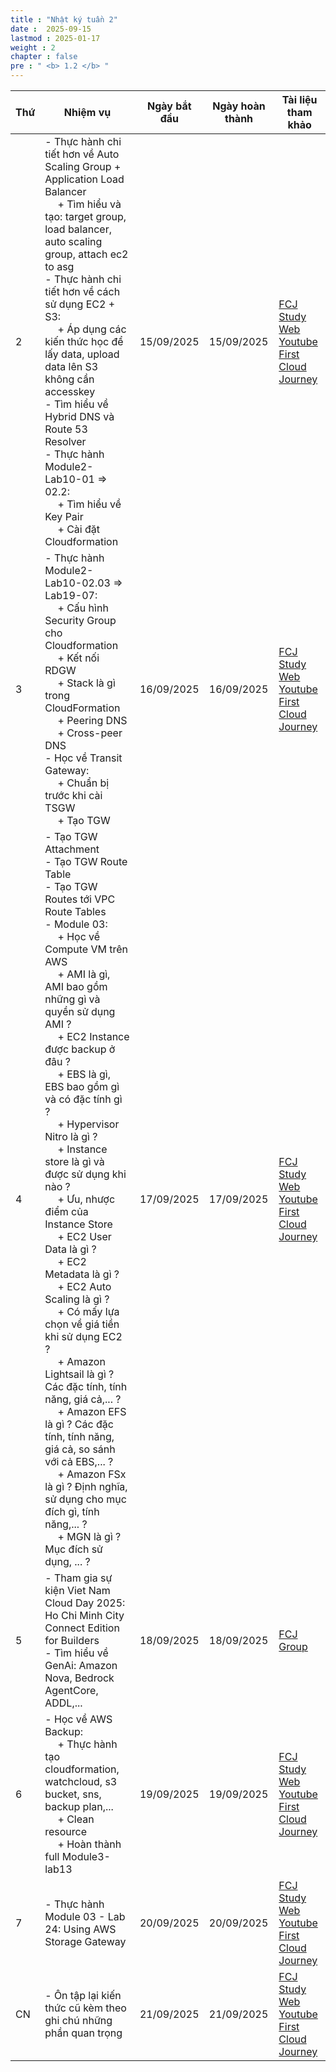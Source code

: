 ```yaml
---
title : "Nhật ký tuần 2"
date :  2025-09-15
lastmod : 2025-01-17
weight : 2
chapter : false
pre : " <b> 1.2 </b> "
---
```


| Thứ | Nhiệm vụ | Ngày bắt đầu | Ngày hoàn thành | Tài liệu tham khảo |
|---|---|---|---|---|
| 2 | - Thực hành chi tiết hơn về Auto Scaling Group + Application Load Balancer <br>&emsp; + Tìm hiểu và tạo: target group, load balancer, auto scaling group, attach ec2 to asg<br>- Thực hành chi tiết hơn về cách sử dụng EC2 + S3: <br>&emsp; + Áp dụng các kiến thức học để lấy data, upload data lên S3 không cần accesskey<br>- Tìm hiểu về Hybrid DNS và Route 53 Resolver<br>- Thực hành Module2-Lab10-01 => 02.2:<br>&emsp; + Tìm hiểu về Key Pair<br>&emsp; + Cài đặt Cloudformation | 15/09/2025 | 15/09/2025 | [FCJ Study Web](https://cloudjourney.awsstudygroup.com)<br>[Youtube First Cloud Journey](https://www.youtube.com/watch?v=AQlsd0nWdZk&list=PLahN4TLWtox2a3vElknwzU_urND8hLn1i&index=1) |
| 3 | - Thực hành Module2-Lab10-02.03 => Lab19-07:<br>&emsp; + Cấu hình Security Group cho Cloudformation <br>&emsp; + Kết nối RDGW<br>&emsp; + Stack là gì trong CloudFormation<br>&emsp; + Peering DNS<br>&emsp; + Cross-peer DNS<br>- Học về Transit Gateway:<br>&emsp; + Chuẩn bị trước khi cài TSGW<br>&emsp; + Tạo TGW | 16/09/2025 | 16/09/2025 | [FCJ Study Web](https://cloudjourney.awsstudygroup.com)<br>[Youtube First Cloud Journey](https://www.youtube.com/watch?v=AQlsd0nWdZk&list=PLahN4TLWtox2a3vElknwzU_urND8hLn1i&index=1) |
| 4 | - Tạo TGW Attachment<br>- Tạo TGW Route Table<br>- Tạo TGW Routes tới VPC Route Tables<br>- Module 03:<br>&emsp; + Học về Compute VM trên AWS<br>&emsp; + AMI là gì, AMI bao gồm những gì và quyền sử dụng AMI ?<br>&emsp; + EC2 Instance được backup ở đâu ?<br>&emsp; + EBS là gì, EBS bao gồm gì và có đặc tính gì ?<br>&emsp; + Hypervisor Nitro là gì ?<br>&emsp; + Instance store là gì và được sử dụng khi nào ?<br>&emsp; + Ưu, nhược điểm của Instance Store<br>&emsp; + EC2 User Data là gì ?<br>&emsp; + EC2 Metadata là gì ?<br>&emsp; + EC2 Auto Scaling là gì ?<br>&emsp; + Có mấy lựa chọn về giá tiền khi sử dụng EC2 ?<br>&emsp; + Amazon Lightsail là gì ? Các đặc tính, tính năng, giá cả,... ?<br>&emsp; + Amazon EFS là gì ? Các đặc tính, tính năng, giá cả, so sánh với cả EBS,... ?<br>&emsp; + Amazon FSx là gì ? Định nghĩa, sử dụng cho mục đích gì, tính năng,... ?<br>&emsp; + MGN là gì ? Mục đích sử dụng, ... ? | 17/09/2025 | 17/09/2025 | [FCJ Study Web](https://cloudjourney.awsstudygroup.com)<br>[Youtube First Cloud Journey](https://www.youtube.com/watch?v=AQlsd0nWdZk&list=PLahN4TLWtox2a3vElknwzU_urND8hLn1i&index=1) |
| 5 | - Tham gia sự kiện Viet Nam Cloud Day 2025: Ho Chi Minh City Connect Edition for Builders<br>- Tìm hiểu về GenAi: Amazon Nova, Bedrock AgentCore, ADDL,... | 18/09/2025 | 18/09/2025 | [FCJ Group](https://www.facebook.com/pages/Th%C3%A0nh-ph%E1%BB%91-H%E1%BB%93-Ch%C3%AD-Minh/108458769184495) |
| 6 | - Học về AWS Backup:<br>&emsp; + Thực hành tạo cloudformation, watchcloud, s3 bucket, sns, backup plan,...<br>&emsp; + Clean resource<br>&emsp; + Hoàn thành full Module3-lab13 | 19/09/2025 | 19/09/2025 | [FCJ Study Web](https://cloudjourney.awsstudygroup.com)<br>[Youtube First Cloud Journey](https://www.youtube.com/watch?v=AQlsd0nWdZk&list=PLahN4TLWtox2a3vElknwzU_urND8hLn1i&index=1) |
| 7 | - Thực hành Module 03 - Lab 24: Using AWS Storage Gateway | 20/09/2025 | 20/09/2025 | [FCJ Study Web](https://cloudjourney.awsstudygroup.com)<br>[Youtube First Cloud Journey](https://www.youtube.com/watch?v=AQlsd0nWdZk&list=PLahN4TLWtox2a3vElknwzU_urND8hLn1i&index=1) |
| CN | - Ôn tập lại kiến thức cũ kèm theo ghi chú những phần quan trọng | 21/09/2025 | 21/09/2025 | [FCJ Study Web](https://cloudjourney.awsstudygroup.com)<br>[Youtube First Cloud Journey](https://www.youtube.com/watch?v=AQlsd0nWdZk&list=PLahN4TLWtox2a3vElknwzU_urND8hLn1i&index=1) |